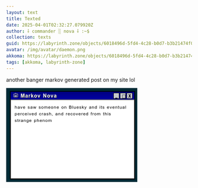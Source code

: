 ```yaml
---
layout: text
title: Texted
date: 2025-04-01T02:32:27.079920Z
author: ⸸ commander ░ nova ⸸ :~$
collection: texts
guid: https://labyrinth.zone/objects/6018496d-5fd4-4c28-b0d7-b3b21474f0d7
avatar: /img/avatar/daemon.png
akkoma: https://labyrinth.zone/objects/6018496d-5fd4-4c28-b0d7-b3b21474f0d7
tags: [akkoma, labyrinth-zone]
---
```


<p>another banger markov generated post on my site lol</p><img src="/assets/text_media/f38e492459f44f9b11811fdf4267985bea8ed07ca08499d8d22126b0fcd0fbb9.png" alt="" />